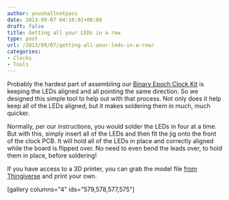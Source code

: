 ```yaml
---
author: youshallnotpass
date: 2013-09-07 04:16:01+00:00
draft: false
title: Getting all your LEDs in a row
type: post
url: /2013/09/07/getting-all-your-leds-in-a-row/
categories:
- Clocks
- Tools
---
```


Probably the hardest part of assembling our [Binary Epoch Clock Kit](/product/becv1/) is keeping the LEDs aligned and all pointing the same direction. So we designed this simple tool to help out with that process. Not only does it help keep all of the LEDs aligned, but it makes soldering them in much, much quicker.

Normally, per our instructions, you would solder the LEDs in four at a time. But with this, simply insert all of the LEDs and then fit the jig onto the front of the clock PCB. It will hold all of the LEDs in place and correctly aligned while the board is flipped over. No need to even bend the leads over, to hold them in place, before soldering!

If you have access to a 3D printer, you can grab the model file [from Thingiverse](http://www.thingiverse.com/thing:147382) and print your own.

[gallery columns="4" ids="579,578,577,575"]

